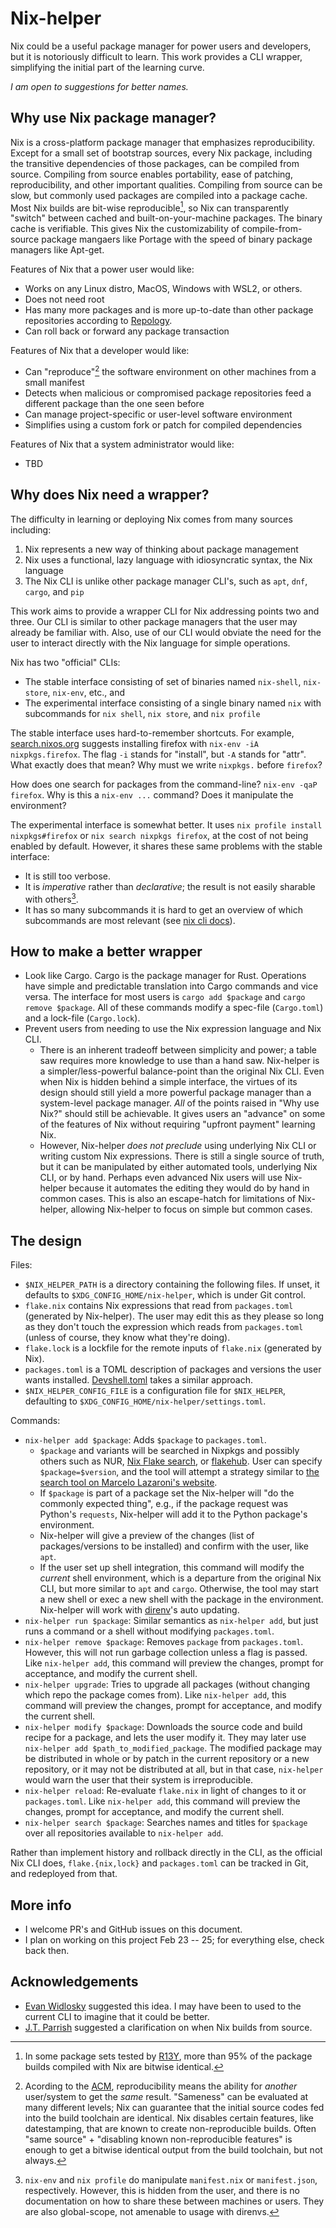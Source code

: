 # Nix-helper

Nix could be a useful package manager for power users and developers, but it is notoriously difficult to learn.
This work provides a CLI wrapper, simplifying the initial part of the learning curve.

_I am open to suggestions for better names._

## Why use Nix package manager?

Nix is a cross-platform package manager that emphasizes reproducibility. Except for a small set of bootstrap sources, every Nix package, including the transitive dependencies of those packages, can be compiled from source. Compiling from source enables portability, ease of patching, reproducibility, and other important qualities. Compiling from source can be slow, but commonly used packages are compiled into a package cache. Most Nix builds are bit-wise reproducible[^bitwise-reproducible], so Nix can transparently "switch" between cached and built-on-your-machine packages. The binary cache is verifiable. This gives Nix the customizability of compile-from-source package mangaers like Portage with the speed of binary package managers like Apt-get.

Features of Nix that a power user would like:

- Works on any Linux distro, MacOS, Windows with WSL2, or others.
- Does not need root
- Has many more packages and is more up-to-date than other package repositories according to [Repology].
- Can roll back or forward any package transaction

Features of Nix that a developer would like:

- Can "reproduce"[^defn-reproducible] the software environment on other machines from a small manifest
- Detects when malicious or compromised package repositories feed a different package than the one seen before
- Can manage project-specific or user-level software environment
- Simplifies using a custom fork or patch for compiled dependencies

Features of Nix that a system administrator would like:

- TBD

## Why does Nix need a wrapper?

The difficulty in learning or deploying Nix comes from many sources including:

1. Nix represents a new way of thinking about package management
2. Nix uses a functional, lazy language with idiosyncratic syntax, the Nix language
3. The Nix CLI is unlike other package manager CLI's, such as `apt`, `dnf`, `cargo`, and `pip`

This work aims to provide a wrapper CLI for Nix addressing points two and three. Our CLI is similar to other package managers that the user may already be familiar with. Also, use of our CLI would obviate the need for the user to interact directly with the Nix language for simple operations.

Nix has two "official" CLIs:

- The stable interface consisting of set of binaries named `nix-shell`, `nix-store`, `nix-env`, etc., and
- The experimental interface consisting of a single binary named `nix` with subcommands for `nix shell`, `nix store`, and `nix profile`

The stable interface uses hard-to-remember shortcuts. For example, [search.nixos.org] suggests installing firefox with `nix-env -iA nixpkgs.firefox`. The flag `-i` stands for "install", but `-A` stands for "attr". What exactly does that mean? Why must we write `nixpkgs.` before `firefox`?

How does one search for packages from the command-line? `nix-env -qaP firefox`. Why is this a `nix-env ...` command? Does it manipulate the environment?

The experimental interface is somewhat better. It uses `nix profile install nixpkgs#firefox` or `nix search nixpkgs firefox`, at the cost of not being enabled by default. However, it shares these same problems with the stable interface:
- It is still too verbose.
- It is _imperative_ rather than _declarative_; the result is not easily sharable with others[^manifest].
- It has so many subcommands it is hard to get an overview of which subcommands are most relevant (see [nix cli docs]).

## How to make a better wrapper

- Look like Cargo. Cargo is the package manager for Rust. Operations have simple and predictable translation into Cargo commands and vice versa. The interface for most users is `cargo add $package` and `cargo remove $package`. All of these commands modify a spec-file (`Cargo.toml`) and a lock-file (`Cargo.lock`).
- Prevent users from needing to use the Nix expression language and Nix CLI.
  - There is an inherent tradeoff between simplicity and power; a table saw requires more knowledge to use than a hand saw. Nix-helper is a simpler/less-powerful balance-point than the original Nix CLI. Even when Nix is hidden behind a simple interface, the virtues of its design should still yield a more powerful package manager than a system-level package manager. _All_ of the points raised in "Why use Nix?" should still be achievable. It gives users an "advance" on some of the features of Nix without requiring "upfront payment" learning Nix.
  - However, Nix-helper _does not preclude_ using underlying Nix CLI or writing custom Nix expressions. There is still a single source of truth, but it can be manipulated by either automated tools, underlying Nix CLI, or by hand. Perhaps even advanced Nix users will use Nix-helper because it automates the editing they would do by hand in common cases. This is also an escape-hatch for limitations of Nix-helper, allowing Nix-helper to focus on simple but common cases.

<!-- Learning curve figure, shows time invested on the X and features on the Y. Nix is useless unless you invest a lot of time, then you get a pretty powerful set of features that grow linearly as you invest more time. Nix-helper provides a point where you invest very little time, but you still get some features. Nix-helper smoothly transitions to Nix's curve itself. Using Nix-helper does not preclude the user from also using underlying Nix. -->

## The design

Files:

- `$NIX_HELPER_PATH` is a directory containing the following files. If unset, it defaults to `$XDG_CONFIG_HOME/nix-helper`, which is under Git control.
- `flake.nix` contains Nix expressions that read from `packages.toml` (generated by Nix-helper). The user may edit this as they please so long as they don't touch the expression which reads from `packages.toml` (unless of course, they know what they're doing).
- `flake.lock` is a lockfile for the remote inputs of `flake.nix` (generated by Nix).
- `packages.toml` is a TOML description of packages and versions the user wants installed. [Devshell.toml] takes a similar approach.
- `$NIX_HELPER_CONFIG_FILE` is a configuration file for `$NIX_HELPER`, defaulting to `$XDG_CONFIG_HOME/nix-helper/settings.toml`.

Commands:

- `nix-helper add $package`: Adds `$package` to `packages.toml`.
  - `$package` and variants will be searched in Nixpkgs and possibly others such as NUR, [Nix Flake search], or [flakehub]. User can specify `$package=$version`, and the tool will attempt a strategy similar to [the search tool on Marcelo Lazaroni's website][lazamar].
  - If `$package` is part of a package set the Nix-helper will "do the commonly expected thing", e.g., if the package request was Python's `requests`, Nix-helper will add it to the Python package's environment.
  - Nix-helper will give a preview of the changes (list of packages/versions to be installed) and confirm with the user, like `apt`.
  - If the user set up shell integration, this command will modify the _current_ shell environment, which is a departure from the original Nix CLI, but more similar to `apt` and `cargo`. Otherwise, the tool may start a new shell or exec a new shell with the package in the environment. Nix-helper will work with [direnv]'s auto updating.
- `nix-helper run $package`: Similar semantics as `nix-helper add`, but just runs a command or a shell without modifying `packages.toml`.
- `nix-helper remove $package`: Removes `package` from `packages.toml`. However, this will not run garbage collection unless a flag is passed. Like `nix-helper add`, this command will preview the changes, prompt for acceptance, and modify the current shell.
- `nix-helper upgrade`: Tries to upgrade all packages (without changing which repo the package comes from). Like `nix-helper add`, this command will preview the changes, prompt for acceptance, and modify the current shell.
- `nix-helper modify $package`: Downloads the source code and build recipe for a package, and lets the user modify it. They may later use `nix-helper add $path_to_modified_package`. The modified package may be distributed in whole or by patch in the current repository or a new repository, or it may not be distributed at all, but in that case, `nix-helper` would warn the user that their system is irreproducible.
- `nix-helper reload`: Re-evaluate `flake.nix` in light of changes to it or `packages.toml`. Like `nix-helper add`, this command will preview the changes, prompt for acceptance, and modify the current shell.
- `nix-helper search $package`: Searches names and titles for `$package` over all repositories available to `nix-helper add`.

Rather than implement history and rollback directly in the CLI, as the official Nix CLI does, `flake.{nix,lock}` and `packages.toml` can be tracked in Git, and redeployed from that.

## More info

- I welcome PR's and GitHub issues on this document.
- I plan on working on this project Feb 23 -- 25; for everything else, check back then.

## Acknowledgements

- [Evan Widlosky](http://evan.widloski.com/) suggested this idea. I may have been to used to the current CLI to imagine that it could be better.
- [J.T. Parrish](https://github.com/jtparrish) suggested a clarification on when Nix builds from source.

[^defn-reproducible]: Acording to the [ACM][ACM-repr], reproducibility means the ability for _another_ user/system to get the _same_ result. "Sameness" can be evaluated at many different levels; Nix can guarantee that the initial source codes fed into the build toolchain are identical. Nix disables certain features, like datestamping, that are known to create non-reproducible builds. Often "same source" + "disabling known non-reproducible features" is enough to get a bitwise identical output from the build toolchain, but not always.

[^bitwise-reproducible]: In some package sets tested by [R13Y], more than 95% of the package builds compiled with Nix are bitwise identical.

[^manifest]: `nix-env` and `nix profile` do manipulate `manifest.nix` or `manifest.json`, respectively. However, this is hidden from the user, and there is no documentation on how to share these between machines or users. They are also global-scope, not amenable to usage with direnvs.

[Repology]: https://repology.org/repositories/graphs
[ACM-repr]: https://www.acm.org/publications/policies/artifact-review-and-badging-current
[R13Y]: https://r13y.com/
[forum-discussion]: https://news.ycombinator.com/item?id=30384121
[search.nixos.org]: https://search.nixos.org/packages?channel=23.11&show=firefox&from=0&size=50&sort=relevance&type=packages&query=firefox
[nix cli docs]: https://nixos.org/manual/nix/unstable/command-ref/experimental-commands
[devshell.toml]: https://numtide.github.io/devshell/intro.html
[flakehub]: https://determinate.systems/posts/introducing-flakehub
[Nix Flake search]: https://search.nixos.org/flakes?
[lazamar]: https://lazamar.co.uk/nix-versions/
[direnv]: https://direnv.net/
